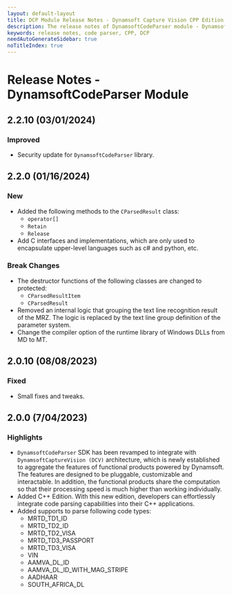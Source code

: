 ```yaml
---
layout: default-layout
title: DCP Module Release Notes - Dynamsoft Capture Vision CPP Edition
description: The release notes of DynamsoftCodeParser module - Dynamsoft Capture Vision CPP Edition.
keywords: release notes, code parser, CPP, DCP
needAutoGenerateSidebar: true
noTitleIndex: true
---
```


# Release Notes - DynamsoftCodeParser Module

## 2.2.10 (03/01/2024)

### Improved

- Security update for `DynamsoftCodeParser` library.

## 2.2.0 (01/16/2024)

### New

- Added the following methods to the `CParsedResult` class:
  - `operator[]`
  - `Retain`
  - `Release`
- Add C interfaces and implementations, which are only used to encapsulate upper-level languages such as c# and python, etc.

### Break Changes

- The destructor functions of the following classes are changed to protected:
  - `CParsedResultItem`
  - `CParsedResult`
- Removed an internal logic that grouping the text line recognition result of the MRZ. The logic is replaced by the text line group definition of the parameter system.
- Change the compiler option of the runtime library of Windows DLLs from MD to MT.

## 2.0.10 (08/08/2023)

### Fixed

- Small fixes and tweaks.

## 2.0.0 (7/04/2023)

### Highlights

- `DynamsoftCodeParser` SDK has been revamped to integrate with `DynamsoftCaptureVision (DCV)` architecture, which is newly established to aggregate the features of functional products powered by Dynamsoft. The features are designed to be pluggable, customizable and interactable. In addition, the functional products share the computation so that their processing speed is much higher than working individually.
- Added C++ Edition. With this new edition, developers can effortlessly integrate code parsing capabilities into their C++ applications.
- Added supports to parse following code types:
  - MRTD_TD1_ID
  - MRTD_TD2_ID
  - MRTD_TD2_VISA
  - MRTD_TD3_PASSPORT
  - MRTD_TD3_VISA
  - VIN
  - AAMVA_DL_ID
  - AAMVA_DL_ID_WITH_MAG_STRIPE
  - AADHAAR
  - SOUTH_AFRICA_DL
